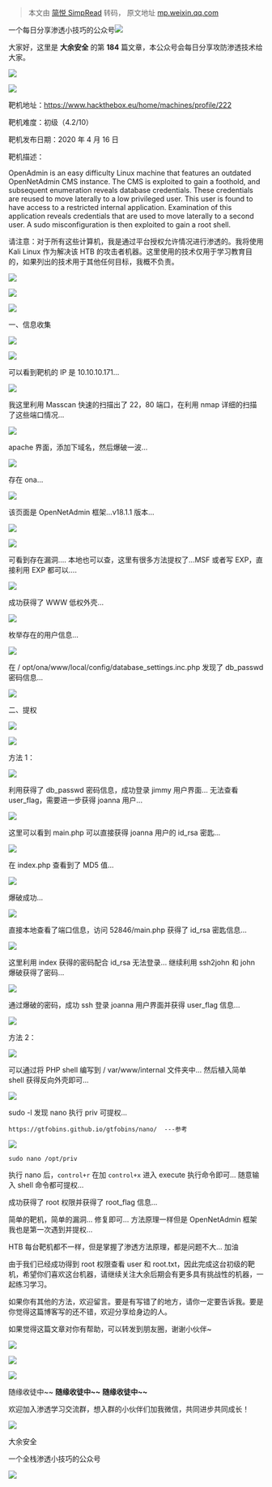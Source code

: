 > 本文由 [简悦 SimpRead](http://ksria.com/simpread/) 转码， 原文地址 [mp.weixin.qq.com](https://mp.weixin.qq.com/s/C606GO4WbXKL7s9vkU4-Lw)

一个每日分享渗透小技巧的公众号![](https://mmbiz.qpic.cn/mmbiz_png/O7dWXt4o5KPTQKiaXksbZia7PmHLPX2vnCWsznInTj3b9TFYtTDIYG6lDGJZYYSv72NsVWF24Kjlo4MT29tEOQSg/640?wx_fmt=png)

  

  

大家好，这里是 **大余安全** 的第 **184** 篇文章，本公众号会每日分享攻防渗透技术给大家。

![](https://mmbiz.qpic.cn/mmbiz_png/HaaibyndPicBichBbjTmfn3t5GIesdrp5soTxpZIFsf18w8N7HAFF7XVt9l51HXaMeJqOwzE06GS9AQ4smDf8SicFA/640?wx_fmt=png)

![](https://mmbiz.qpic.cn/mmbiz_png/H1YldzEORib75cEkpXjN27FU2UH8V4qgKqjgPUePJ0IT5S4xn1UQMlf5ocHtRr0vcLHOV040fpQWPbuLicViawJCA/640?wx_fmt=png)

靶机地址：https://www.hackthebox.eu/home/machines/profile/222

靶机难度：初级（4.2/10）

靶机发布日期：2020 年 4 月 16 日

靶机描述：

OpenAdmin is an easy difficulty Linux machine that features an outdated OpenNetAdmin CMS instance. The CMS is exploited to gain a foothold, and subsequent enumeration reveals database credentials. These credentials are reused to move laterally to a low privileged user. This user is found to have access to a restricted internal application. Examination of this application reveals credentials that are used to move laterally to a second user. A sudo misconfiguration is then exploited to gain a root shell.

请注意：对于所有这些计算机，我是通过平台授权允许情况进行渗透的。我将使用 Kali Linux 作为解决该 HTB 的攻击者机器。这里使用的技术仅用于学习教育目的，如果列出的技术用于其他任何目标，我概不负责。

![](https://mmbiz.qpic.cn/mmbiz_png/QAeGPMg6mLHanHicMnib0MXvXH7qgdniaicCTPJANlHzicibE3sYqn1cQvV44wNW8gUstPlDakqyhPYQrABpjqPgia8cA/640?wx_fmt=png)

![](https://mmbiz.qpic.cn/mmbiz_png/gVbW22e6tKxOQhGYgU8ARXmEW82kBj8BREKtIdPibNkGZz6w3JqJCiaR8ytTQBdVOu4wlHNEVkHUShWAmoG2tr5A/640?wx_fmt=png)

![](https://mmbiz.qpic.cn/mmbiz_png/QNKVBw5pniaHnKmYIvygEteA49ibiczQnf9wp1MNIfbSEXW3t8PCy01Kc6ufaCmOcTk6s4myiaxnVEMM5tpDEDKXVw/640?wx_fmt=png)

一、信息收集

![](https://mmbiz.qpic.cn/mmbiz_png/myEUnIIJZ2CBtibmcEhggRDesVdAiaJficfUCsBIBTEgzBHPpeJSumqsVqOUu8jmnibWqEqgDThKC8yiaU1GRZ0yticw/640?wx_fmt=png)

![](https://mmbiz.qpic.cn/mmbiz_png/O7dWXt4o5KMOTbuibbFFoKmz8lkX3869xKiadfSAOMAiakKsvPBictRyUj3vtibw14CMDcyQATutZxOGpiboibYPZ0hEQ/640?wx_fmt=png)

可以看到靶机的 IP 是 10.10.10.171...

![](https://mmbiz.qpic.cn/mmbiz_png/O7dWXt4o5KMOTbuibbFFoKmz8lkX3869x7U5e9TucaLPUJaktSgbd9xJ78icCXZCkXcgobbkOAzpNuAvOpTMeU3Q/640?wx_fmt=png)

我这里利用 Masscan 快速的扫描出了 22，80 端口，在利用 nmap 详细的扫描了这些端口情况...

![](https://mmbiz.qpic.cn/mmbiz_png/O7dWXt4o5KMOTbuibbFFoKmz8lkX3869xOibUf0s2GVib2S0QlaK46PvHciagIpQykSY4GCVJ1UKibYyQOUsDY7XzMA/640?wx_fmt=png)

apache 界面，添加下域名，然后爆破一波...

![](https://mmbiz.qpic.cn/mmbiz_png/O7dWXt4o5KMOTbuibbFFoKmz8lkX3869xaTHA9w1RickmvmdZMXtyJIJarBrc5FPmSVibymBicEcwd4iaIwUnAvicOSg/640?wx_fmt=png)

存在 ona...

![](https://mmbiz.qpic.cn/mmbiz_png/O7dWXt4o5KMOTbuibbFFoKmz8lkX3869xkJ5OAVXJlQ44v1eDd8CTdfGru42Q6g4rbwibn5gJj9TR1j269P8p5SA/640?wx_fmt=png)

该页面是 OpenNetAdmin 框架...v18.1.1 版本...

![](https://mmbiz.qpic.cn/mmbiz_png/O7dWXt4o5KMOTbuibbFFoKmz8lkX3869xY9HB546WTqGX7IKEhjtJ99Kx2H2tTrficzPtCV6ILXmbfUvG0Xzpaog/640?wx_fmt=png)

![](https://mmbiz.qpic.cn/mmbiz_png/O7dWXt4o5KMOTbuibbFFoKmz8lkX3869xUMVCwJDfw1xIribKaIbYuWjmzV9icsflQj8EFAV1Nyp84Cd3uQFE0Tag/640?wx_fmt=png)

可看到存在漏洞.... 本地也可以查，这里有很多方法提权了...MSF 或者写 EXP，直接利用 EXP 都可以....

![](https://mmbiz.qpic.cn/mmbiz_png/O7dWXt4o5KMOTbuibbFFoKmz8lkX3869xlOLjRI1HuF5FB2Np8N9e2cGvdicRBz2Z2Q245HfV9QqNmUa545rc7eg/640?wx_fmt=png)

成功获得了 WWW 低权外壳...

![](https://mmbiz.qpic.cn/mmbiz_png/O7dWXt4o5KMOTbuibbFFoKmz8lkX3869xO6WBuBN4tm1xYHyGlTOnY66Zb1YOavibuSaicUBUGJ5TK0WrjEBcRCyg/640?wx_fmt=png)

枚举存在的用户信息...

![](https://mmbiz.qpic.cn/mmbiz_png/O7dWXt4o5KMOTbuibbFFoKmz8lkX3869xAjeLHrecxoXgZicxxNezE15TbklrmEwPhBMEC74M5fNb9jrblOFjX0Q/640?wx_fmt=png)

在 / opt/ona/www/local/config/database_settings.inc.php 发现了 db_passwd 密码信息...

![](https://mmbiz.qpic.cn/mmbiz_png/QNKVBw5pniaHnKmYIvygEteA49ibiczQnf9wp1MNIfbSEXW3t8PCy01Kc6ufaCmOcTk6s4myiaxnVEMM5tpDEDKXVw/640?wx_fmt=png)

二、提权 

![](https://mmbiz.qpic.cn/mmbiz_png/myEUnIIJZ2CBtibmcEhggRDesVdAiaJficfUCsBIBTEgzBHPpeJSumqsVqOUu8jmnibWqEqgDThKC8yiaU1GRZ0yticw/640?wx_fmt=png)

![](https://mmbiz.qpic.cn/mmbiz_png/qyCxOUeIP6qsdzRia282A2X0DhiadMlhAq1xHcxb5gBf3tTGjJjswJM4trpQIYUjSrS8INicJXBIDBniafQEoXd2Sg/640?wx_fmt=png)

方法 1：

![](https://mmbiz.qpic.cn/mmbiz_png/O7dWXt4o5KMOTbuibbFFoKmz8lkX3869xCiccbwbk2LBn0ep0fvnNphbd8XL5vWHbxK3XWj5ODY9ficM3r8CMDK0w/640?wx_fmt=png)

利用获得了 db_passwd 密码信息，成功登录 jimmy 用户界面... 无法查看 user_flag，需要进一步获得 joanna 用户...

![](https://mmbiz.qpic.cn/mmbiz_png/O7dWXt4o5KMOTbuibbFFoKmz8lkX3869xzIB74JOicS1gN1A1uJuhZgicN84nMIJa71VwX1A7WVcSJcs2nU6xEUhQ/640?wx_fmt=png)

这里可以看到 main.php 可以直接获得 joanna 用户的 id_rsa 密匙...

![](https://mmbiz.qpic.cn/mmbiz_png/O7dWXt4o5KMOTbuibbFFoKmz8lkX3869xVbVoLZX1bsEZeFVELkkZtHtsF5ibV5YaDC8W9ic6uypZ7aQME9Is9zLA/640?wx_fmt=png)

在 index.php 查看到了 MD5 值...

![](https://mmbiz.qpic.cn/mmbiz_png/O7dWXt4o5KMOTbuibbFFoKmz8lkX3869xlia7zcohCXjtXgcRPTH7IaSVvaBMJKJgP3cnfOfBE5hff11NF8GNpng/640?wx_fmt=png)

爆破成功...

![](https://mmbiz.qpic.cn/mmbiz_png/O7dWXt4o5KMOTbuibbFFoKmz8lkX3869x08ERxD8lJeUxHjck6jiaTVFBq6Rp9qCtysQIIT7ia0Mh2fQVFObicfN2g/640?wx_fmt=png)

直接本地查看了端口信息，访问 52846/main.php 获得了 id_rsa 密匙信息...

![](https://mmbiz.qpic.cn/mmbiz_png/O7dWXt4o5KMOTbuibbFFoKmz8lkX3869xibGDRXmGr2icWMibeaYFvpNedFJfX3jaxmlvZ77A9miaUaznWlISRYj4YQ/640?wx_fmt=png)

这里利用 index 获得的密码配合 id_rsa 无法登录... 继续利用 ssh2john 和 john 爆破获得了密码...

![](https://mmbiz.qpic.cn/mmbiz_png/O7dWXt4o5KMOTbuibbFFoKmz8lkX3869xM4UaicyZXITAP6XsT4A79OACXWh3mia1BkAy73xl37SUTO7IswOMwMgw/640?wx_fmt=png)

通过爆破的密码，成功 ssh 登录 joanna 用户界面并获得 user_flag 信息...

![](https://mmbiz.qpic.cn/mmbiz_png/qyCxOUeIP6qsdzRia282A2X0DhiadMlhAq1xHcxb5gBf3tTGjJjswJM4trpQIYUjSrS8INicJXBIDBniafQEoXd2Sg/640?wx_fmt=png)

方法 2：

![](https://mmbiz.qpic.cn/mmbiz_png/O7dWXt4o5KMOTbuibbFFoKmz8lkX3869x0Ux0P3Fe8sEicmrGAEjjp2tzX4uNnWUPicD98HW4JN3vab3jRziaMLakQ/640?wx_fmt=png)

可以通过将 PHP shell 编写到 / var/www/internal 文件夹中... 然后植入简单 shell 获得反向外壳即可...

![](https://mmbiz.qpic.cn/mmbiz_png/O7dWXt4o5KMOTbuibbFFoKmz8lkX3869xagJ3fC0733aYA3uYQzIHwjC3icemYpeu0A9wiaLPBbqMickNBhjmd6DfQ/640?wx_fmt=png)

sudo -l 发现 nano 执行 priv 可提权...

```
https://gtfobins.github.io/gtfobins/nano/  ---参考
```

![](https://mmbiz.qpic.cn/mmbiz_png/O7dWXt4o5KMOTbuibbFFoKmz8lkX3869x13tLdvFq5Bcc9AmTzoia4LzFrUZqp4ibVyYnqja9Zib9Og2ZQrXNgxYSw/640?wx_fmt=png)

```
sudo nano /opt/priv
```

执行 nano 后，`control+r` 在加 `control+x` 进入 execute 执行命令即可... 随意输入 shell 命令都可提权...

成功获得了 root 权限并获得了 root_flag 信息...

简单的靶机，简单的漏洞... 修复即可... 方法原理一样但是 OpenNetAdmin 框架我也是第一次遇到并提权...

HTB 每台靶机都不一样，但是掌握了渗透方法原理，都是问题不大... 加油

由于我们已经成功得到 root 权限查看 user 和 root.txt，因此完成这台初级的靶机，希望你们喜欢这台机器，请继续关注大余后期会有更多具有挑战性的机器，一起练习学习。

如果你有其他的方法，欢迎留言。要是有写错了的地方，请你一定要告诉我。要是你觉得这篇博客写的还不错，欢迎分享给身边的人。

如果觉得这篇文章对你有帮助，可以转发到朋友圈，谢谢小伙伴~

![](https://mmbiz.qpic.cn/mmbiz_png/c5xrRn4430AnqkfAJc38Vpnc5XiaADLTjiciciaibYU4EHw3Nuh7YMtuB0hz3sb8Em9iatt5skAsibuuysPLdLY5LtWOw/640?wx_fmt=png)

![](https://mmbiz.qpic.cn/mmbiz_png/p3lIbvldZiabdI5iaCb3icRhtygUuo2sp6Hcdq0ANlpy5W3gL628uq032jsoVnGnl6HdGrgDXjfazFtkp6IInibDdQ/640?wx_fmt=png)

![](https://mmbiz.qpic.cn/mmbiz_png/O7dWXt4o5KPqjaFWwyrrhiciahSpOibxqKvSIFX0iaPcG00CjYIwQDwIDeIicmFMlOVNyhWYVSE8pJK566UK3YOUNWQ/640?wx_fmt=png)

随缘收徒中~~ **随缘收徒中~~** **随缘收徒中~~**

欢迎加入渗透学习交流群，想入群的小伙伴们加我微信，共同进步共同成长！

![](https://mmbiz.qpic.cn/mmbiz_png/ndicuTO22p6ibN1yF91ZicoggaJJZX3vQ77Vhx81O5GRyfuQoBRjpaUyLOErsSo8PwNYlT1XzZ6fbwQuXBRKf4j3Q/640?wx_fmt=png)  

大余安全

一个全栈渗透小技巧的公众号

![](https://mmbiz.qpic.cn/mmbiz_png/O7dWXt4o5KPTQKiaXksbZia7PmHLPX2vnCSsnsc7MHh257oYRic1MOT8qibABNUEnTq9DUL7QBwnS52EheJf4m8iaTQ/640?wx_fmt=png)